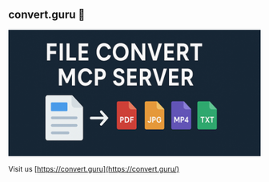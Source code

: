 ## convert.guru 👋
![convert-guru header image](convert-guru-header.jpg)

Visit us [https://convert.guru](https://convert.guru/)
<!--
**convertguru/convertguru** is a ✨ _special_ ✨ repository because its `README.md` (this file) appears on your GitHub profile.
-->
